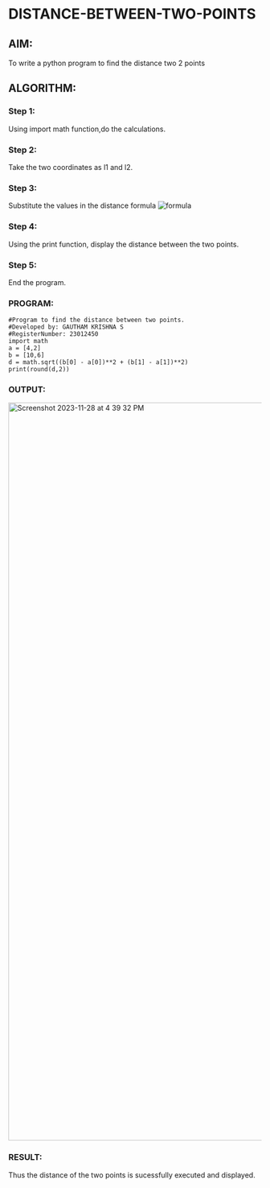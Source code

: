 # DISTANCE-BETWEEN-TWO-POINTS

## AIM:
To write a python program to find the distance two 2 points
## ALGORITHM:
### Step 1: 
Using import math function,do the calculations.
### Step 2:
Take the two coordinates as l1 and l2.
### Step 3: 
Substitute the values in the distance formula  ![formula](/formula.JPG)
### Step 4: 
Using the print function, display the distance between the two points.
### Step 5: 
End the program.
### PROGRAM:
```
#Program to find the distance between two points.
#Developed by: GAUTHAM KRISHNA S
#RegisterNumber: 23012450
import math
a = [4,2]
b = [10,6]
d = math.sqrt((b[0] - a[0])**2 + (b[1] - a[1])**2)
print(round(d,2))
```
  


### OUTPUT:
<img width="1466" alt="Screenshot 2023-11-28 at 4 39 32 PM" src="https://github.com/gauthamkrishna-s/DISTANCE-BETWEEN-TWO-POINTS/assets/146015011/52f52979-feb3-45b9-8936-b41cca511e37">


### RESULT:
Thus the distance of the two points is sucessfully executed and displayed.

